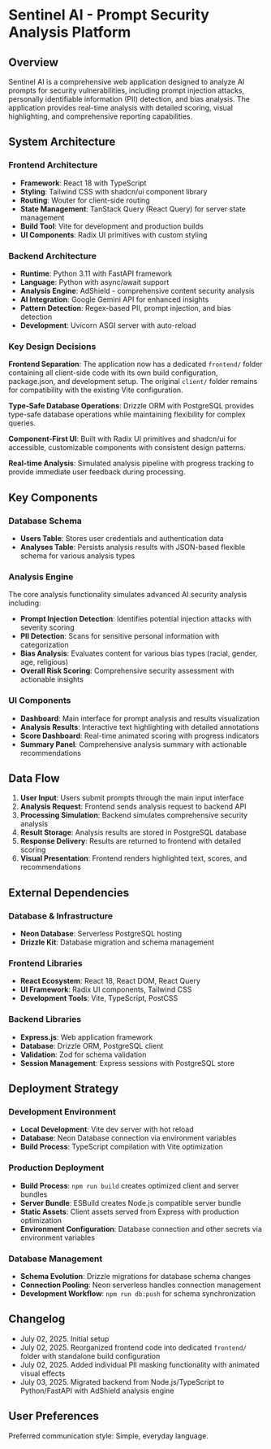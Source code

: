 # Sentinel AI - Prompt Security Analysis Platform

## Overview

Sentinel AI is a comprehensive web application designed to analyze AI prompts for security vulnerabilities, including prompt injection attacks, personally identifiable information (PII) detection, and bias analysis. The application provides real-time analysis with detailed scoring, visual highlighting, and comprehensive reporting capabilities.

## System Architecture

### Frontend Architecture
- **Framework**: React 18 with TypeScript
- **Styling**: Tailwind CSS with shadcn/ui component library
- **Routing**: Wouter for client-side routing
- **State Management**: TanStack Query (React Query) for server state management
- **Build Tool**: Vite for development and production builds
- **UI Components**: Radix UI primitives with custom styling

### Backend Architecture
- **Runtime**: Python 3.11 with FastAPI framework
- **Language**: Python with async/await support
- **Analysis Engine**: AdShield - comprehensive content security analysis
- **AI Integration**: Google Gemini API for enhanced insights
- **Pattern Detection**: Regex-based PII, prompt injection, and bias detection
- **Development**: Uvicorn ASGI server with auto-reload

### Key Design Decisions

**Frontend Separation**: The application now has a dedicated `frontend/` folder containing all client-side code with its own build configuration, package.json, and development setup. The original `client/` folder remains for compatibility with the existing Vite configuration.

**Type-Safe Database Operations**: Drizzle ORM with PostgreSQL provides type-safe database operations while maintaining flexibility for complex queries.

**Component-First UI**: Built with Radix UI primitives and shadcn/ui for accessible, customizable components with consistent design patterns.

**Real-time Analysis**: Simulated analysis pipeline with progress tracking to provide immediate user feedback during processing.

## Key Components

### Database Schema
- **Users Table**: Stores user credentials and authentication data
- **Analyses Table**: Persists analysis results with JSON-based flexible schema for various analysis types

### Analysis Engine
The core analysis functionality simulates advanced AI security analysis including:
- **Prompt Injection Detection**: Identifies potential injection attacks with severity scoring
- **PII Detection**: Scans for sensitive personal information with categorization
- **Bias Analysis**: Evaluates content for various bias types (racial, gender, age, religious)
- **Overall Risk Scoring**: Comprehensive security assessment with actionable insights

### UI Components
- **Dashboard**: Main interface for prompt analysis and results visualization
- **Analysis Results**: Interactive text highlighting with detailed annotations
- **Score Dashboard**: Real-time animated scoring with progress indicators
- **Summary Panel**: Comprehensive analysis summary with actionable recommendations

## Data Flow

1. **User Input**: Users submit prompts through the main input interface
2. **Analysis Request**: Frontend sends analysis request to backend API
3. **Processing Simulation**: Backend simulates comprehensive security analysis
4. **Result Storage**: Analysis results are stored in PostgreSQL database
5. **Response Delivery**: Results are returned to frontend with detailed scoring
6. **Visual Presentation**: Frontend renders highlighted text, scores, and recommendations

## External Dependencies

### Database & Infrastructure
- **Neon Database**: Serverless PostgreSQL hosting
- **Drizzle Kit**: Database migration and schema management

### Frontend Libraries
- **React Ecosystem**: React 18, React DOM, React Query
- **UI Framework**: Radix UI components, Tailwind CSS
- **Development Tools**: Vite, TypeScript, PostCSS

### Backend Libraries
- **Express.js**: Web application framework
- **Database**: Drizzle ORM, PostgreSQL client
- **Validation**: Zod for schema validation
- **Session Management**: Express sessions with PostgreSQL store

## Deployment Strategy

### Development Environment
- **Local Development**: Vite dev server with hot reload
- **Database**: Neon Database connection via environment variables
- **Build Process**: TypeScript compilation with Vite optimization

### Production Deployment
- **Build Process**: `npm run build` creates optimized client and server bundles
- **Server Bundle**: ESBuild creates Node.js compatible server bundle
- **Static Assets**: Client assets served from Express with production optimization
- **Environment Configuration**: Database connection and other secrets via environment variables

### Database Management
- **Schema Evolution**: Drizzle migrations for database schema changes
- **Connection Pooling**: Neon serverless handles connection management
- **Development Workflow**: `npm run db:push` for schema synchronization

## Changelog
- July 02, 2025. Initial setup
- July 02, 2025. Reorganized frontend code into dedicated `frontend/` folder with standalone build configuration
- July 02, 2025. Added individual PII masking functionality with animated visual effects
- July 03, 2025. Migrated backend from Node.js/TypeScript to Python/FastAPI with AdShield analysis engine

## User Preferences

Preferred communication style: Simple, everyday language.